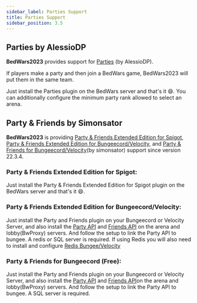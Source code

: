 ```yaml
---
sidebar_label: Parties Support
title: Parties Support
sidebar_position: 3.5
---
```


## Parties by AlessioDP
**BedWars2023** provides support for [Parties](https://www.spigotmc.org/resources/parties-an-advanced-parties-manager.3709/) (by AlessioDP).

If players make a party and then join a BedWars game, BedWars2023 will put them in the same team.

Just install the Parties plugin on the BedWars server and that's it :smile:. You can additionally 
 configure the minimum party rank allowed to select an arena.
 
## Party & Friends by Simonsator
 
**BedWars2023** is providing [Party & Friends Extended Edition for Spigot](https://www.spigotmc.org/resources/party-and-friends-extended-for-spigot-supports-1-7-1-19.11633/), [Party & Friends Extended Edition for Bungeecord/Velocity](https://www.spigotmc.org/resources/party-and-friends-extended-edition-for-bungeecord-velocity-supports-1-7-1-19.10123/), and [Party & Friends for Bungeecord/Velocity](https://www.spigotmc.org/resources/party-and-friends-for-bungeecord-supports-1-7-x-to-1-19-x.9531/)(by simonsator) support since version 22.3.4.
 
### Party & Friends Extended Edition for Spigot:
Just install the Party & Friends Extended Edition for Spigot plugin on the BedWars server and that's it :smile:.

### Party & Friends Extended Edition for Bungeecord/Velocity:
Just install the Party and Friends plugin on your Bungeecord or Velocity Server, and also install the [Party API](https://www.spigotmc.org/resources/spigot-party-api-for-party-and-friends.39751/) and [Friends API](https://www.spigotmc.org/resources/spigot-friend-api-for-party-and-friends-for-bungeecord-velocity.12597/) on the arena and lobby(BwProxy) servers.  And follow the setup to link the Party API to bungee.  A redis or SQL server is required.
If using Redis you will also need to install and configure [Redis Bungee/Velocity](https://www.spigotmc.org/resources/redisbungee.87700/)

### Party & Friends for Bungeecord (Free):
Just install the Party and Friends plugin on your Bungeecord or Velocity Server, and also install the [Party API](https://www.spigotmc.org/resources/spigot-party-api-for-party-and-friends.39751/) and [Friends API](https://www.spigotmc.org/resources/spigot-friend-api-for-party-and-friends-for-bungeecord-velocity.12597/)on the arena and lobby(BwProxy) servers.  And follow the setup to link the Party API to bungee.  A SQL server is required.